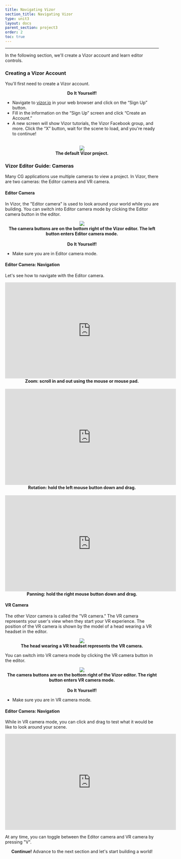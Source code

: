 ```yaml
---
title: Navigating Vizor
section_title: Navigating Vizor
type: unit3
layout: docs
parent_section: project3
order: 2
toc: true
---
```

<hr>
In the following section, we'll create a Vizor account and learn editor controls.

### Creating a Vizor Account
You'll first need to create a Vizor account.
<br/>
<div class="alert_green">
  <div style="text-align:center">
  	<strong>Do It Yourself!</strong> 
  </div>
  <ul> 
  	<li>Navigate to <a href="https://vizor.io" target="_blank">vizor.io</a> in your web browser and click on the “Sign Up” button. </li>
  	<li> Fill in the information on the “Sign Up” screen and click “Create an Account.” </li>
  	<li> A new screen will show Vizor tutorials, the Vizor Facebook group, and more. Click the “X” button, wait for the scene to load, and you're ready to continue! </li>
  </ul>
</div>

<br>

<div style="text-align:center">
	<img src="/images/docs/intro_vizor/create_account2.png">
	<br>
	<strong> The default Vizor project. </strong>
</div>

### Vizor Editor Guide: Cameras
Many CG applications use multiple cameras to view a project. In Vizor, there are two cameras: the Editor camera and VR camera.

#### Editor Camera

In Vizor, the "Editor camera" is used to look around your world while you are building. You can switch into Editor camera mode by clicking the Editor camera button in the editor.

<div style="text-align:center">
	<img src="/images/docs/intro_vizor/edit_cam.png">
	<br>
	<strong> The camera buttons are on the bottom right of the Vizor editor. The left button enters Editor camera mode. </strong>
</div>

<br>

<div class="alert_green">
  <div style="text-align:center">
  	<strong>Do It Yourself!</strong> 
  </div>
  <ul> 
  	<li>Make sure you are in Editor camera mode. </li>
  </ul>
</div>

#### Editor Camera: Navigation
Let's see how to navigate with the Editor camera.

<div style="text-align:center">
	<iframe width="560" height="315" src="https://www.youtube.com/embed/AgmAzrLSdS4" frameborder="0" allowfullscreen></iframe>
	<br>
	<strong>Zoom: scroll in and out using the mouse or mouse pad.</strong> 
</div>
<br>

<div style="text-align:center">
	<iframe width="560" height="315" src="https://www.youtube.com/embed/8KJIK2iAR3Y" frameborder="0" allowfullscreen></iframe>
	<br>
	<strong>Rotation: hold the left mouse button down and drag.</strong> 
</div>
<br>

<div style="text-align:center">
	<iframe width="560" height="315" src="https://www.youtube.com/embed/8tT26p_t5So" frameborder="0" allowfullscreen></iframe>
	<br>
	<strong>Panning: hold the right mouse button down and drag.</strong> 
</div>

#### VR Camera

The other Vizor camera is called the "VR camera." The VR camera represents your user's view when they start your VR experience. The position of the VR camera is shown by the model of a head wearing a VR headset in the editor. 

<div style="text-align:center">
	<img src="/images/docs/intro_vizor/navigation0.png">
	<br>
	<strong> The head wearing a VR headset represents the VR camera. </strong>
</div>

You can switch into VR camera mode by clicking the VR camera button in the editor.

<div style="text-align:center">
	<img src="/images/docs/intro_vizor/vr_cam.png">
	<br>
	<strong> The camera buttons are on the bottom right of the Vizor editor. The right button enters VR camera mode. </strong>
</div>

<br>

<div class="alert_green">
  <div style="text-align:center">
  	<strong>Do It Yourself!</strong> 
  </div>
  <ul> 
  	<li>Make sure you are in VR camera mode. </li>
  </ul>
</div>

#### Editor Camera: Navigation
While in VR camera mode, you can click and drag to test what it would be like to look around your scene.

<div style="text-align:center">
	<iframe width="560" height="315" src="https://www.youtube.com/embed/EiVuDRYkvpA" frameborder="0" allowfullscreen></iframe>
</div>

At any time, you can toggle between the Editor camera and VR camera by pressing "V".

<div class="alert_green" style="text-align:center">
  <strong>Continue!</strong> Advance to the next section and let's start building a world!
</div>